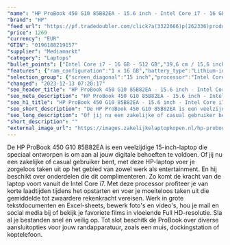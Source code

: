 ```yaml
---
"name": "HP ProBook 450 G10 85B82EA - 15.6 inch - Intel Core i7 - 16 GB - 512 GB"
"brand": "HP"
"feed_url": "https://pf.tradedoubler.com/click?a(3322666)p(262336)product(50617-1769756)ttid(3)url(https%3A%2F%2Fwww.mediamarkt.nl%2Fnl%2Fproduct%2F_hp-probook-450-g10-85b82ea-156-inch-intel-core-i7-16-gb-512-gb-1769756.html%3Futm_source%3Dtradedoubler%26utm_medium%3Daff-comparison%26utm_term%3D1769756)"
"price": 1269
"currency": "EUR"
"GTIN": "0196188219157"
"supplier": "Mediamarkt"
"category": "Laptops"
"bullet_points": ["Intel Core i7 - 16 GB - 512 GB","39,6 cm / 15,6 inch","Full HD - 39,6 cm / 15,6 inch","SSD , 512 GB , PCI Express","2x USB 3.2 (Gen 1, Type-A), 2x USB 3.2 (Gen 2, Type-C), 1x RJ-45, 1x HDMI 2.1, 1x hoofdtelefoon-/microfooncombo","Lithium-ion","35.94 cm x 1.99 cm x 23.39 cm /"]
"features": {"ram_configuration":"1 x 16 GB","battery_type":"Lithium-ion","brightness":"250 cd/m²","additional_update_information":"Voor zover op de afbeeldingen apps worden getoond, geldt dat MediaMarkt niet kan garanderen dat de apps tijdens de volledige levensduur van het product goed zullen blijven functioneren. Dit hangt af van het beleid van de fabrikant.","min_duration_supported_software_updates":"2 jaar","product_width":"35,94 cm","bluetooth":"Ja","panel_type":"IPS (In-Plane Switching)","touchscreen":"Nee","processor_clock_rate":"1.7 GHz","scope_of_delivery":"Laptop, AC-adapter (65 W), handleiding","product_height":"1,99 cm","image_quality":"Full HD","memory_speeds":"3200 MHz","manufacturer_part_number":"85B82EA#ABH","integrated_mike":"Ja","speakers":"Ja","connections":"2x USB 3.2 (Gen 1, Type-A), 2x USB 3.2 (Gen 2, Type-C), 1x RJ-45, 1x HDMI 2.1, 1x hoofdtelefoon-/microfooncombo","convertibility":"Vast scherm","screen_diagonal_inches":"15.6 inch","weight":"1,79 kg","model_year":"2023","shipping_costs":"0.00","screen_type":"Mat scherm","special_features":"Trusted Platform Module (TPM), ENERGY STAR","memory_size":"16 GB","product_manufacturer":"HP","battery_capacity":"51 Wh","number_of_processor_cores":"10","processor_speed_with_turbo":"5.0 GHz","processor_brand":"Intel®","warranty_note":"1 jaar (1-1-0) garantie omvat 1 jaar garantie op onderdelen en arbeidskosten. Geen reparatie onsite. De algemene voorwaarden verschillen per land. Bepaalde beperkingen en uitsluitingen zijn van toepassing.","delivery_time":"1","bluetooth_version":"5.3","hard_disk_1":"SSD , 512 GB , PCI Express","color":"Zilver","short_description":"PROBOOK 450 G10 - 85B82EA","image_ratio":"16:9","height":"1,99 cm","screen_diagonal_cm":"39,6 cm","screen_diagonal_cm_inch":"39,6 cm / 15,6 inch","product_type":"Laptop","capacity_of_1_hard_disk":"512 GB","product_depth":"23,39 cm","type_of_1_hard_disk":"SSD","dimensions_weight":"35.94 cm x 1.99 cm x 23.39 cm /","front_camera":"Ja","resolution":"1920 x 1080","product_introduction_date":"2023-04-16","depth":"23,39 cm","integrated_webcam":"Ja","update_policy":"Onbekend","total_storage_space_in_gb":"512 GB","wlan":"Ja","processor_model":"Core™ i7","configuration":"Intel Core i7 - 16 GB - 512 GB","processor":"Intel Core i7-1355U","ram_type":"DDR4","previous_price":"","wlan_standards":"WiFi 6E (802.11AX)","manufacturer_supported_software_updates":"Ja","total_storage_space":"512 GB"}
"selection_group": {"screen_diagonal":"15 inch","processor":"Intel Core i7","changed_price_past_3_days":false,"product_family":"Probook"}
"changed": "2023-12-13 07:20:17"
"seo_header_title": "HP ProBook 450 G10 85B82EA - 15.6 inch - Intel Core i7 - 16 GB - 512 GB"
"seo_meta_description": "HP ProBook 450 G10 85B82EA - 15.6 inch - Intel Core i7 - 16 GB - 512 GB"
"seo_h1_title": "HP ProBook 450 G10 85B82EA - 15.6 inch - Intel Core i7 - 16 GB - 512 GB"
"seo_short_description": "De HP ProBook 450 G10 85B82EA is een veelzijdige 15-inch-laptop die speciaal ontworpen is om aan al jouw digitale behoeften te voldoen."
"seo_long_description": "Of jij nu een zakelijke of casual gebruiker bent, met deze HP-laptop voer je zorgeloos taken uit op het gebied van zowel werk als entertainment. En hij beschikt over onderdelen die dit complimenteren. Zo komt de kracht van de laptop voort vanuit de Intel Core i7. Met deze processor profiteer je van korte laadtijden tijdens het opstarten en voer je moeiteloos taken uit die gemiddelde tot zwaardere rekenkracht vereisen. Werk in grote tekstdocumenten en Excel-sheets, bewerk foto's en video's, hou je mail en social media bij of bekijk je favoriete films in vloeiende Full HD-resolutie. Sla al je bestanden snel en veilig op. Tot slot beschitk de ProBook over diverse aansluitopties voor jouw randapparatuur, zoals een muis, dockingstation of koptelefoon."
"short_description": ""
"external_image_url": "https://images.zakelijkelaptopkopen.nl/hp-probook-450-g10-85b82ea-156-inch-intel-core-i7-16-gb-512-gb-1769756.webp"
---
```


De HP ProBook 450 G10 85B82EA is een veelzijdige 15-inch-laptop die speciaal ontworpen is om aan al jouw digitale behoeften te voldoen. Of jij nu een zakelijke of casual gebruiker bent, met deze HP-laptop voer je zorgeloos taken uit op het gebied van zowel werk als entertainment. En hij beschikt over onderdelen die dit complimenteren. Zo komt de kracht van de laptop voort vanuit de Intel Core i7. Met deze processor profiteer je van korte laadtijden tijdens het opstarten en voer je moeiteloos taken uit die gemiddelde tot zwaardere rekenkracht vereisen. Werk in grote tekstdocumenten en Excel-sheets, bewerk foto's en video's, hou je mail en social media bij of bekijk je favoriete films in vloeiende Full HD-resolutie. Sla al je bestanden snel en veilig op. Tot slot beschitk de ProBook over diverse aansluitopties voor jouw randapparatuur, zoals een muis, dockingstation of koptelefoon.